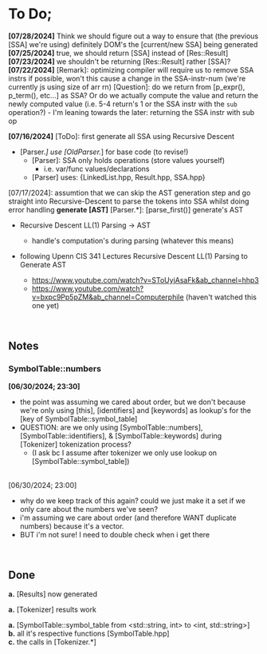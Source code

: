 # **To Do;**
**[07/28/2024]**
Think we should figure out a way to ensure that (the previous [SSA] we're using) definitely DOM's the [current/new SSA] being generated
**[07/25/2024]**
true, we should return [SSA] instead of [Res::Result]
**[07/23/2024]**
we shouldn't be returning [Res::Result] rather [SSA]?
**[07/22/2024]**
[Remark]: optimizing compiler will require us to remove SSA instrs if possible, won't this cause a change in the SSA-instr-num (we're currently js using size of arr rn)
[Question]: do we return from [p_expr(), p_term(), etc...] as SSA?
    Or do we actually compute the value and return the newly computed value (i.e. 5-4 return's 1 or the SSA instr with the `sub` operation?)
    - I'm leaning towards the later: returning the SSA instr with sub op 

**[07/16/2024]**
[ToDo]: first generate all SSA using Recursive Descent
- [Parser.*] use [OldParser.*] for base code (to revise!)
    - [Parser]: SSA only holds operations (store values yourself)
        - i.e. var/func values/declarations
    - [Parser] uses: {LinkedList.hpp, Result.hpp, SSA.hpp}

[07/17/2024]: assumtion that we can skip the AST generation step and go straight into Recursive-Descent to parse the tokens into SSA whilst doing error handling
**generate [AST]**
[Parser.*]: [parse_first()] generate's AST
- Recursive Descent LL(1) Parsing -> AST
    - handle's computation's during parsing (whatever this means)

- following Upenn CIS 341 Lectures
Recursive Descent LL(1) Parsing to Generate AST
    - https://www.youtube.com/watch?v=SToUyjAsaFk&ab_channel=hhp3
    - https://www.youtube.com/watch?v=bxpc9Pp5pZM&ab_channel=Computerphile
        (haven't watched this one yet)

<br>

## **Notes**
### SymbolTable::numbers

**[06/30/2024; 23:30]**
<br>

- the point was assuming we cared about order, 
    but we don't because we're only using [this], [identifiers] and [keywords] as lookup's for 
        the [key of SymbolTable::symbol_table]
- QUESTION: are we only using [SymbolTable::numbers], [SymbolTable::identifiers], & [SymbolTable::keywords]
    during [Tokenizer] tokenization process? 
    - (I ask bc I assume after tokenizer we only use lookup on [SymbolTable::symbol_table]) <br><br>


[06/30/2024; 23:00]
<br>

- why do we keep track of this again? could we just make it a set if we only care about the numbers we've seen?
- i'm assuming we care about order (and therefore WANT duplicate numbers) because it's a vector.
- BUT i'm not sure! I need to double check when i get there

<br>

## **Done** 
[07/11/2024]: changed
**a.** [Results] now generated

[07/04/2024]: changed 
**a.** [Tokenizer] results work

[06/30/2024]: changed 
**a.** [SymbolTable::symbol_table from <std::string, int> to <int, std::string>] <br>
**b.** all it's respective functions [SymbolTable.hpp] <br>
**c.** the calls in [Tokenizer.*]
